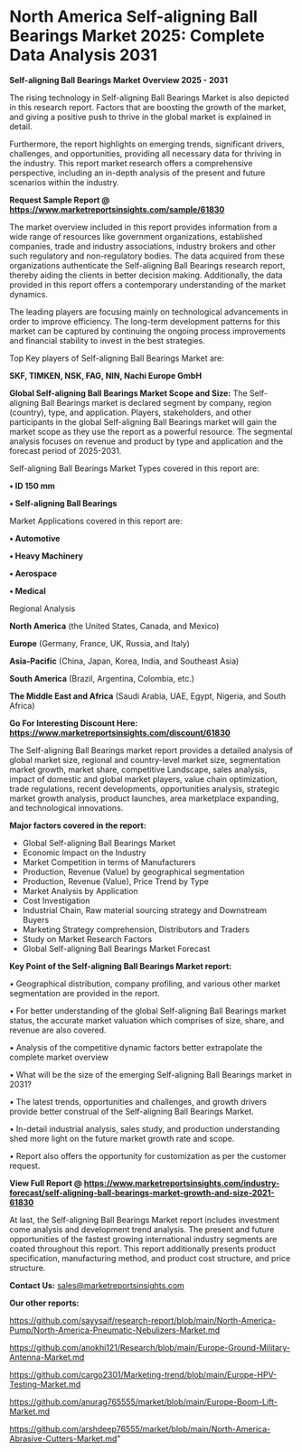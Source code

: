 # North America Self-aligning Ball Bearings Market 2025: Complete Data Analysis 2031

<Strong> Self-aligning Ball Bearings Market Overview 2025 - 2031</strong>

The rising technology in Self-aligning Ball Bearings Market is also depicted in this research report. Factors that are boosting the growth of the market, and giving a positive push to thrive in the global market is explained in detail.

Furthermore, the report highlights on emerging trends, significant drivers, challenges, and opportunities, providing all necessary data for thriving in the industry. This report market research offers a comprehensive perspective, including an in-depth analysis of the present and future scenarios within the industry.

<strong>Request Sample Report @ <a href=https://www.marketreportsinsights.com/sample/61830>https://www.marketreportsinsights.com/sample/61830</a></strong>

The market overview included in this report provides information from a wide range of resources like government organizations, established companies, trade and industry associations, industry brokers and other such regulatory and non-regulatory bodies. The data acquired from these organizations authenticate the Self-aligning Ball Bearings research report, thereby aiding the clients in better decision making. Additionally, the data provided in this report offers a contemporary understanding of the market dynamics.

The leading players are focusing mainly on technological advancements in order to improve efficiency. The long-term development patterns for this market can be captured by continuing the ongoing process improvements and financial stability to invest in the best strategies.

Top Key players of Self-aligning Ball Bearings Market are:

<strong>SKF, TIMKEN, NSK, FAG, NIN, Nachi Europe GmbH</strong>

<strong><b>Global Self-aligning Ball Bearings Market Scope and Size:</b></strong>
The Self-aligning Ball Bearings market is declared segment by company, region (country), type, and application. Players, stakeholders, and other participants in the global Self-aligning Ball Bearings market will gain the market scope as they use the report as a powerful resource. The segmental analysis focuses on revenue and product by type and application and the forecast period of 2025-2031.

Self-aligning Ball Bearings Market Types covered in this report are:

<strong>• ID 150 mm

• Self-aligning Ball Bearings</strong>

Market Applications covered in this report are:

<strong>• Automotive

• Heavy Machinery

• Aerospace

• Medical</strong> 

Regional Analysis

<strong>North America</strong> (the United States, Canada, and Mexico)

<strong>Europe</strong> (Germany, France, UK, Russia, and Italy)

<strong>Asia-Pacific</strong> (China, Japan, Korea, India, and Southeast Asia)

<strong>South America</strong> (Brazil, Argentina, Colombia, etc.)

<strong>The Middle East and Africa</strong> (Saudi Arabia, UAE, Egypt, Nigeria, and South Africa)

<strong>Go For Interesting Discount Here: <a href=https://www.marketreportsinsights.com/discount/61830>https://www.marketreportsinsights.com/discount/61830</a></strong>

The Self-aligning Ball Bearings market report provides a detailed analysis of global market size, regional and country-level market size, segmentation market growth, market share, competitive Landscape, sales analysis, impact of domestic and global market players, value chain optimization, trade regulations, recent developments, opportunities analysis, strategic market growth analysis, product launches, area marketplace expanding, and technological innovations.

<strong><b>Major factors covered in the report:</b></strong>
<ul>
  <li>Global Self-aligning Ball Bearings Market </li>
  <li>Economic Impact on the Industry</li>
  <li>Market Competition in terms of Manufacturers</li>
  <li>Production, Revenue (Value) by geographical segmentation</li>
  <li>Production, Revenue (Value), Price Trend by Type</li>
  <li>Market Analysis by Application</li>
  <li>Cost Investigation</li>
  <li>Industrial Chain, Raw material sourcing strategy and Downstream Buyers</li>
  <li>Marketing Strategy comprehension, Distributors and Traders</li>
  <li>Study on Market Research Factors</li>
  <li>Global Self-aligning Ball Bearings Market Forecast</li>
</ul>

<strong><b>Key Point of the Self-aligning Ball Bearings Market report:</b></strong>

• Geographical distribution, company profiling, and various other market segmentation are provided in the report.

• For better understanding of the global Self-aligning Ball Bearings market status, the accurate market valuation which comprises of size, share, and revenue are also covered.

• Analysis of the competitive dynamic factors better extrapolate the complete market overview

• What will be the size of the emerging Self-aligning Ball Bearings market in 2031?

• The latest trends, opportunities and challenges, and growth drivers provide better construal of the Self-aligning Ball Bearings Market.

• In-detail industrial analysis, sales study, and production understanding shed more light on the future market growth rate and scope.

• Report also offers the opportunity for customization as per the customer request.

<strong><b>View Full Report @ <a href=https://www.marketreportsinsights.com/industry-forecast/self-aligning-ball-bearings-market-growth-and-size-2021-61830>https://www.marketreportsinsights.com/industry-forecast/self-aligning-ball-bearings-market-growth-and-size-2021-61830</a></b></strong>


At last, the Self-aligning Ball Bearings Market report includes investment come analysis and development trend analysis. The present and future opportunities of the fastest growing international industry segments are coated throughout this report. This report additionally presents product specification, manufacturing method, and product cost structure, and price structure.

<strong>Contact Us:</strong>
sales@marketreportsinsights.com

<strong>Our other reports:</strong>

<a href=https://github.com/sayysaif/research-report/blob/main/North-America-Pump/North-America-Pneumatic-Nebulizers-Market.md>https://github.com/sayysaif/research-report/blob/main/North-America-Pump/North-America-Pneumatic-Nebulizers-Market.md</a>

<a href=https://github.com/anokhi121/Research/blob/main/Europe-Ground-Military-Antenna-Market.md>https://github.com/anokhi121/Research/blob/main/Europe-Ground-Military-Antenna-Market.md</a>

<a href=https://github.com/cargo2301/Marketing-trend/blob/main/Europe-HPV-Testing-Market.md>https://github.com/cargo2301/Marketing-trend/blob/main/Europe-HPV-Testing-Market.md</a>

<a href=https://github.com/anurag765555/market/blob/main/Europe-Boom-Lift-Market.md>https://github.com/anurag765555/market/blob/main/Europe-Boom-Lift-Market.md</a>

<a href=https://github.com/arshdeep76555/market/blob/main/North-America-Abrasive-Cutters-Market.md>https://github.com/arshdeep76555/market/blob/main/North-America-Abrasive-Cutters-Market.md</a>"
